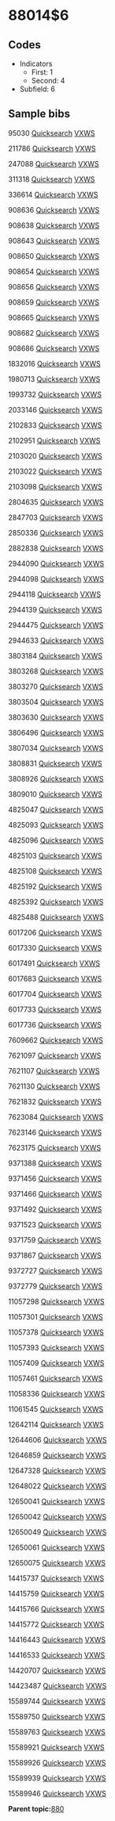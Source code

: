 # 88014$6

## Codes

-   Indicators
    -   First: 1
    -   Second: 4
-   Subfield: 6

## Sample bibs

95030 [Quicksearch](https://search.library.yale.edu/catalog/95030) [VXWS](http://prodorbis.library.yale.edu:7014/vxws/GetHoldingsService?bibId=95030)

211786 [Quicksearch](https://search.library.yale.edu/catalog/211786) [VXWS](http://prodorbis.library.yale.edu:7014/vxws/GetHoldingsService?bibId=211786)

247088 [Quicksearch](https://search.library.yale.edu/catalog/247088) [VXWS](http://prodorbis.library.yale.edu:7014/vxws/GetHoldingsService?bibId=247088)

311318 [Quicksearch](https://search.library.yale.edu/catalog/311318) [VXWS](http://prodorbis.library.yale.edu:7014/vxws/GetHoldingsService?bibId=311318)

336614 [Quicksearch](https://search.library.yale.edu/catalog/336614) [VXWS](http://prodorbis.library.yale.edu:7014/vxws/GetHoldingsService?bibId=336614)

908636 [Quicksearch](https://search.library.yale.edu/catalog/908636) [VXWS](http://prodorbis.library.yale.edu:7014/vxws/GetHoldingsService?bibId=908636)

908638 [Quicksearch](https://search.library.yale.edu/catalog/908638) [VXWS](http://prodorbis.library.yale.edu:7014/vxws/GetHoldingsService?bibId=908638)

908643 [Quicksearch](https://search.library.yale.edu/catalog/908643) [VXWS](http://prodorbis.library.yale.edu:7014/vxws/GetHoldingsService?bibId=908643)

908650 [Quicksearch](https://search.library.yale.edu/catalog/908650) [VXWS](http://prodorbis.library.yale.edu:7014/vxws/GetHoldingsService?bibId=908650)

908654 [Quicksearch](https://search.library.yale.edu/catalog/908654) [VXWS](http://prodorbis.library.yale.edu:7014/vxws/GetHoldingsService?bibId=908654)

908656 [Quicksearch](https://search.library.yale.edu/catalog/908656) [VXWS](http://prodorbis.library.yale.edu:7014/vxws/GetHoldingsService?bibId=908656)

908659 [Quicksearch](https://search.library.yale.edu/catalog/908659) [VXWS](http://prodorbis.library.yale.edu:7014/vxws/GetHoldingsService?bibId=908659)

908665 [Quicksearch](https://search.library.yale.edu/catalog/908665) [VXWS](http://prodorbis.library.yale.edu:7014/vxws/GetHoldingsService?bibId=908665)

908682 [Quicksearch](https://search.library.yale.edu/catalog/908682) [VXWS](http://prodorbis.library.yale.edu:7014/vxws/GetHoldingsService?bibId=908682)

908686 [Quicksearch](https://search.library.yale.edu/catalog/908686) [VXWS](http://prodorbis.library.yale.edu:7014/vxws/GetHoldingsService?bibId=908686)

1832016 [Quicksearch](https://search.library.yale.edu/catalog/1832016) [VXWS](http://prodorbis.library.yale.edu:7014/vxws/GetHoldingsService?bibId=1832016)

1980713 [Quicksearch](https://search.library.yale.edu/catalog/1980713) [VXWS](http://prodorbis.library.yale.edu:7014/vxws/GetHoldingsService?bibId=1980713)

1993732 [Quicksearch](https://search.library.yale.edu/catalog/1993732) [VXWS](http://prodorbis.library.yale.edu:7014/vxws/GetHoldingsService?bibId=1993732)

2033146 [Quicksearch](https://search.library.yale.edu/catalog/2033146) [VXWS](http://prodorbis.library.yale.edu:7014/vxws/GetHoldingsService?bibId=2033146)

2102833 [Quicksearch](https://search.library.yale.edu/catalog/2102833) [VXWS](http://prodorbis.library.yale.edu:7014/vxws/GetHoldingsService?bibId=2102833)

2102951 [Quicksearch](https://search.library.yale.edu/catalog/2102951) [VXWS](http://prodorbis.library.yale.edu:7014/vxws/GetHoldingsService?bibId=2102951)

2103020 [Quicksearch](https://search.library.yale.edu/catalog/2103020) [VXWS](http://prodorbis.library.yale.edu:7014/vxws/GetHoldingsService?bibId=2103020)

2103022 [Quicksearch](https://search.library.yale.edu/catalog/2103022) [VXWS](http://prodorbis.library.yale.edu:7014/vxws/GetHoldingsService?bibId=2103022)

2103098 [Quicksearch](https://search.library.yale.edu/catalog/2103098) [VXWS](http://prodorbis.library.yale.edu:7014/vxws/GetHoldingsService?bibId=2103098)

2804635 [Quicksearch](https://search.library.yale.edu/catalog/2804635) [VXWS](http://prodorbis.library.yale.edu:7014/vxws/GetHoldingsService?bibId=2804635)

2847703 [Quicksearch](https://search.library.yale.edu/catalog/2847703) [VXWS](http://prodorbis.library.yale.edu:7014/vxws/GetHoldingsService?bibId=2847703)

2850336 [Quicksearch](https://search.library.yale.edu/catalog/2850336) [VXWS](http://prodorbis.library.yale.edu:7014/vxws/GetHoldingsService?bibId=2850336)

2882838 [Quicksearch](https://search.library.yale.edu/catalog/2882838) [VXWS](http://prodorbis.library.yale.edu:7014/vxws/GetHoldingsService?bibId=2882838)

2944090 [Quicksearch](https://search.library.yale.edu/catalog/2944090) [VXWS](http://prodorbis.library.yale.edu:7014/vxws/GetHoldingsService?bibId=2944090)

2944098 [Quicksearch](https://search.library.yale.edu/catalog/2944098) [VXWS](http://prodorbis.library.yale.edu:7014/vxws/GetHoldingsService?bibId=2944098)

2944118 [Quicksearch](https://search.library.yale.edu/catalog/2944118) [VXWS](http://prodorbis.library.yale.edu:7014/vxws/GetHoldingsService?bibId=2944118)

2944139 [Quicksearch](https://search.library.yale.edu/catalog/2944139) [VXWS](http://prodorbis.library.yale.edu:7014/vxws/GetHoldingsService?bibId=2944139)

2944475 [Quicksearch](https://search.library.yale.edu/catalog/2944475) [VXWS](http://prodorbis.library.yale.edu:7014/vxws/GetHoldingsService?bibId=2944475)

2944633 [Quicksearch](https://search.library.yale.edu/catalog/2944633) [VXWS](http://prodorbis.library.yale.edu:7014/vxws/GetHoldingsService?bibId=2944633)

3803184 [Quicksearch](https://search.library.yale.edu/catalog/3803184) [VXWS](http://prodorbis.library.yale.edu:7014/vxws/GetHoldingsService?bibId=3803184)

3803268 [Quicksearch](https://search.library.yale.edu/catalog/3803268) [VXWS](http://prodorbis.library.yale.edu:7014/vxws/GetHoldingsService?bibId=3803268)

3803270 [Quicksearch](https://search.library.yale.edu/catalog/3803270) [VXWS](http://prodorbis.library.yale.edu:7014/vxws/GetHoldingsService?bibId=3803270)

3803504 [Quicksearch](https://search.library.yale.edu/catalog/3803504) [VXWS](http://prodorbis.library.yale.edu:7014/vxws/GetHoldingsService?bibId=3803504)

3803630 [Quicksearch](https://search.library.yale.edu/catalog/3803630) [VXWS](http://prodorbis.library.yale.edu:7014/vxws/GetHoldingsService?bibId=3803630)

3806496 [Quicksearch](https://search.library.yale.edu/catalog/3806496) [VXWS](http://prodorbis.library.yale.edu:7014/vxws/GetHoldingsService?bibId=3806496)

3807034 [Quicksearch](https://search.library.yale.edu/catalog/3807034) [VXWS](http://prodorbis.library.yale.edu:7014/vxws/GetHoldingsService?bibId=3807034)

3808831 [Quicksearch](https://search.library.yale.edu/catalog/3808831) [VXWS](http://prodorbis.library.yale.edu:7014/vxws/GetHoldingsService?bibId=3808831)

3808926 [Quicksearch](https://search.library.yale.edu/catalog/3808926) [VXWS](http://prodorbis.library.yale.edu:7014/vxws/GetHoldingsService?bibId=3808926)

3809010 [Quicksearch](https://search.library.yale.edu/catalog/3809010) [VXWS](http://prodorbis.library.yale.edu:7014/vxws/GetHoldingsService?bibId=3809010)

4825047 [Quicksearch](https://search.library.yale.edu/catalog/4825047) [VXWS](http://prodorbis.library.yale.edu:7014/vxws/GetHoldingsService?bibId=4825047)

4825093 [Quicksearch](https://search.library.yale.edu/catalog/4825093) [VXWS](http://prodorbis.library.yale.edu:7014/vxws/GetHoldingsService?bibId=4825093)

4825096 [Quicksearch](https://search.library.yale.edu/catalog/4825096) [VXWS](http://prodorbis.library.yale.edu:7014/vxws/GetHoldingsService?bibId=4825096)

4825103 [Quicksearch](https://search.library.yale.edu/catalog/4825103) [VXWS](http://prodorbis.library.yale.edu:7014/vxws/GetHoldingsService?bibId=4825103)

4825108 [Quicksearch](https://search.library.yale.edu/catalog/4825108) [VXWS](http://prodorbis.library.yale.edu:7014/vxws/GetHoldingsService?bibId=4825108)

4825192 [Quicksearch](https://search.library.yale.edu/catalog/4825192) [VXWS](http://prodorbis.library.yale.edu:7014/vxws/GetHoldingsService?bibId=4825192)

4825392 [Quicksearch](https://search.library.yale.edu/catalog/4825392) [VXWS](http://prodorbis.library.yale.edu:7014/vxws/GetHoldingsService?bibId=4825392)

4825488 [Quicksearch](https://search.library.yale.edu/catalog/4825488) [VXWS](http://prodorbis.library.yale.edu:7014/vxws/GetHoldingsService?bibId=4825488)

6017206 [Quicksearch](https://search.library.yale.edu/catalog/6017206) [VXWS](http://prodorbis.library.yale.edu:7014/vxws/GetHoldingsService?bibId=6017206)

6017330 [Quicksearch](https://search.library.yale.edu/catalog/6017330) [VXWS](http://prodorbis.library.yale.edu:7014/vxws/GetHoldingsService?bibId=6017330)

6017491 [Quicksearch](https://search.library.yale.edu/catalog/6017491) [VXWS](http://prodorbis.library.yale.edu:7014/vxws/GetHoldingsService?bibId=6017491)

6017683 [Quicksearch](https://search.library.yale.edu/catalog/6017683) [VXWS](http://prodorbis.library.yale.edu:7014/vxws/GetHoldingsService?bibId=6017683)

6017704 [Quicksearch](https://search.library.yale.edu/catalog/6017704) [VXWS](http://prodorbis.library.yale.edu:7014/vxws/GetHoldingsService?bibId=6017704)

6017733 [Quicksearch](https://search.library.yale.edu/catalog/6017733) [VXWS](http://prodorbis.library.yale.edu:7014/vxws/GetHoldingsService?bibId=6017733)

6017736 [Quicksearch](https://search.library.yale.edu/catalog/6017736) [VXWS](http://prodorbis.library.yale.edu:7014/vxws/GetHoldingsService?bibId=6017736)

7609662 [Quicksearch](https://search.library.yale.edu/catalog/7609662) [VXWS](http://prodorbis.library.yale.edu:7014/vxws/GetHoldingsService?bibId=7609662)

7621097 [Quicksearch](https://search.library.yale.edu/catalog/7621097) [VXWS](http://prodorbis.library.yale.edu:7014/vxws/GetHoldingsService?bibId=7621097)

7621107 [Quicksearch](https://search.library.yale.edu/catalog/7621107) [VXWS](http://prodorbis.library.yale.edu:7014/vxws/GetHoldingsService?bibId=7621107)

7621130 [Quicksearch](https://search.library.yale.edu/catalog/7621130) [VXWS](http://prodorbis.library.yale.edu:7014/vxws/GetHoldingsService?bibId=7621130)

7621832 [Quicksearch](https://search.library.yale.edu/catalog/7621832) [VXWS](http://prodorbis.library.yale.edu:7014/vxws/GetHoldingsService?bibId=7621832)

7623084 [Quicksearch](https://search.library.yale.edu/catalog/7623084) [VXWS](http://prodorbis.library.yale.edu:7014/vxws/GetHoldingsService?bibId=7623084)

7623146 [Quicksearch](https://search.library.yale.edu/catalog/7623146) [VXWS](http://prodorbis.library.yale.edu:7014/vxws/GetHoldingsService?bibId=7623146)

7623175 [Quicksearch](https://search.library.yale.edu/catalog/7623175) [VXWS](http://prodorbis.library.yale.edu:7014/vxws/GetHoldingsService?bibId=7623175)

9371388 [Quicksearch](https://search.library.yale.edu/catalog/9371388) [VXWS](http://prodorbis.library.yale.edu:7014/vxws/GetHoldingsService?bibId=9371388)

9371456 [Quicksearch](https://search.library.yale.edu/catalog/9371456) [VXWS](http://prodorbis.library.yale.edu:7014/vxws/GetHoldingsService?bibId=9371456)

9371466 [Quicksearch](https://search.library.yale.edu/catalog/9371466) [VXWS](http://prodorbis.library.yale.edu:7014/vxws/GetHoldingsService?bibId=9371466)

9371492 [Quicksearch](https://search.library.yale.edu/catalog/9371492) [VXWS](http://prodorbis.library.yale.edu:7014/vxws/GetHoldingsService?bibId=9371492)

9371523 [Quicksearch](https://search.library.yale.edu/catalog/9371523) [VXWS](http://prodorbis.library.yale.edu:7014/vxws/GetHoldingsService?bibId=9371523)

9371759 [Quicksearch](https://search.library.yale.edu/catalog/9371759) [VXWS](http://prodorbis.library.yale.edu:7014/vxws/GetHoldingsService?bibId=9371759)

9371867 [Quicksearch](https://search.library.yale.edu/catalog/9371867) [VXWS](http://prodorbis.library.yale.edu:7014/vxws/GetHoldingsService?bibId=9371867)

9372727 [Quicksearch](https://search.library.yale.edu/catalog/9372727) [VXWS](http://prodorbis.library.yale.edu:7014/vxws/GetHoldingsService?bibId=9372727)

9372779 [Quicksearch](https://search.library.yale.edu/catalog/9372779) [VXWS](http://prodorbis.library.yale.edu:7014/vxws/GetHoldingsService?bibId=9372779)

11057298 [Quicksearch](https://search.library.yale.edu/catalog/11057298) [VXWS](http://prodorbis.library.yale.edu:7014/vxws/GetHoldingsService?bibId=11057298)

11057301 [Quicksearch](https://search.library.yale.edu/catalog/11057301) [VXWS](http://prodorbis.library.yale.edu:7014/vxws/GetHoldingsService?bibId=11057301)

11057378 [Quicksearch](https://search.library.yale.edu/catalog/11057378) [VXWS](http://prodorbis.library.yale.edu:7014/vxws/GetHoldingsService?bibId=11057378)

11057393 [Quicksearch](https://search.library.yale.edu/catalog/11057393) [VXWS](http://prodorbis.library.yale.edu:7014/vxws/GetHoldingsService?bibId=11057393)

11057409 [Quicksearch](https://search.library.yale.edu/catalog/11057409) [VXWS](http://prodorbis.library.yale.edu:7014/vxws/GetHoldingsService?bibId=11057409)

11057461 [Quicksearch](https://search.library.yale.edu/catalog/11057461) [VXWS](http://prodorbis.library.yale.edu:7014/vxws/GetHoldingsService?bibId=11057461)

11058336 [Quicksearch](https://search.library.yale.edu/catalog/11058336) [VXWS](http://prodorbis.library.yale.edu:7014/vxws/GetHoldingsService?bibId=11058336)

11061545 [Quicksearch](https://search.library.yale.edu/catalog/11061545) [VXWS](http://prodorbis.library.yale.edu:7014/vxws/GetHoldingsService?bibId=11061545)

12642114 [Quicksearch](https://search.library.yale.edu/catalog/12642114) [VXWS](http://prodorbis.library.yale.edu:7014/vxws/GetHoldingsService?bibId=12642114)

12644606 [Quicksearch](https://search.library.yale.edu/catalog/12644606) [VXWS](http://prodorbis.library.yale.edu:7014/vxws/GetHoldingsService?bibId=12644606)

12646859 [Quicksearch](https://search.library.yale.edu/catalog/12646859) [VXWS](http://prodorbis.library.yale.edu:7014/vxws/GetHoldingsService?bibId=12646859)

12647328 [Quicksearch](https://search.library.yale.edu/catalog/12647328) [VXWS](http://prodorbis.library.yale.edu:7014/vxws/GetHoldingsService?bibId=12647328)

12648022 [Quicksearch](https://search.library.yale.edu/catalog/12648022) [VXWS](http://prodorbis.library.yale.edu:7014/vxws/GetHoldingsService?bibId=12648022)

12650041 [Quicksearch](https://search.library.yale.edu/catalog/12650041) [VXWS](http://prodorbis.library.yale.edu:7014/vxws/GetHoldingsService?bibId=12650041)

12650042 [Quicksearch](https://search.library.yale.edu/catalog/12650042) [VXWS](http://prodorbis.library.yale.edu:7014/vxws/GetHoldingsService?bibId=12650042)

12650049 [Quicksearch](https://search.library.yale.edu/catalog/12650049) [VXWS](http://prodorbis.library.yale.edu:7014/vxws/GetHoldingsService?bibId=12650049)

12650061 [Quicksearch](https://search.library.yale.edu/catalog/12650061) [VXWS](http://prodorbis.library.yale.edu:7014/vxws/GetHoldingsService?bibId=12650061)

12650075 [Quicksearch](https://search.library.yale.edu/catalog/12650075) [VXWS](http://prodorbis.library.yale.edu:7014/vxws/GetHoldingsService?bibId=12650075)

14415737 [Quicksearch](https://search.library.yale.edu/catalog/14415737) [VXWS](http://prodorbis.library.yale.edu:7014/vxws/GetHoldingsService?bibId=14415737)

14415759 [Quicksearch](https://search.library.yale.edu/catalog/14415759) [VXWS](http://prodorbis.library.yale.edu:7014/vxws/GetHoldingsService?bibId=14415759)

14415766 [Quicksearch](https://search.library.yale.edu/catalog/14415766) [VXWS](http://prodorbis.library.yale.edu:7014/vxws/GetHoldingsService?bibId=14415766)

14415772 [Quicksearch](https://search.library.yale.edu/catalog/14415772) [VXWS](http://prodorbis.library.yale.edu:7014/vxws/GetHoldingsService?bibId=14415772)

14416443 [Quicksearch](https://search.library.yale.edu/catalog/14416443) [VXWS](http://prodorbis.library.yale.edu:7014/vxws/GetHoldingsService?bibId=14416443)

14416533 [Quicksearch](https://search.library.yale.edu/catalog/14416533) [VXWS](http://prodorbis.library.yale.edu:7014/vxws/GetHoldingsService?bibId=14416533)

14420707 [Quicksearch](https://search.library.yale.edu/catalog/14420707) [VXWS](http://prodorbis.library.yale.edu:7014/vxws/GetHoldingsService?bibId=14420707)

14423487 [Quicksearch](https://search.library.yale.edu/catalog/14423487) [VXWS](http://prodorbis.library.yale.edu:7014/vxws/GetHoldingsService?bibId=14423487)

15589744 [Quicksearch](https://search.library.yale.edu/catalog/15589744) [VXWS](http://prodorbis.library.yale.edu:7014/vxws/GetHoldingsService?bibId=15589744)

15589750 [Quicksearch](https://search.library.yale.edu/catalog/15589750) [VXWS](http://prodorbis.library.yale.edu:7014/vxws/GetHoldingsService?bibId=15589750)

15589763 [Quicksearch](https://search.library.yale.edu/catalog/15589763) [VXWS](http://prodorbis.library.yale.edu:7014/vxws/GetHoldingsService?bibId=15589763)

15589921 [Quicksearch](https://search.library.yale.edu/catalog/15589921) [VXWS](http://prodorbis.library.yale.edu:7014/vxws/GetHoldingsService?bibId=15589921)

15589926 [Quicksearch](https://search.library.yale.edu/catalog/15589926) [VXWS](http://prodorbis.library.yale.edu:7014/vxws/GetHoldingsService?bibId=15589926)

15589939 [Quicksearch](https://search.library.yale.edu/catalog/15589939) [VXWS](http://prodorbis.library.yale.edu:7014/vxws/GetHoldingsService?bibId=15589939)

15589946 [Quicksearch](https://search.library.yale.edu/catalog/15589946) [VXWS](http://prodorbis.library.yale.edu:7014/vxws/GetHoldingsService?bibId=15589946)

**Parent topic:**[880](../../tags/880/880.md)

